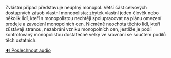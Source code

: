 
Zvláštní případ představuje neúplný monopol. Větší část celkových dostupných zásob vlastní monopolista; zbytek vlastní jeden člověk nebo několik lidí, kteří s monopolistou nechtějí spolupracovat na plánu omezení prodeje a zavedení monopolních cen. Nicméně neochota těchto lidí, kteří zůstávají stranou, nezabrání vzniku monopolních cen, jestliže je podíl kontrolovaný monopolistou dostatečně velký ve srovnání se součtem podílů těch ostatních.

[🔊 Poslechnout audio](/data/7-paragraphs/audio/chapter_65/para_007-Zvltn-ppad-pedstavuje-nepln-monopol-Vt.mp3)
